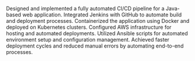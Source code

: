 Designed and implemented a fully automated CI/CD pipeline for a Java-based web application.
Integrated Jenkins with GitHub to automate build and deployment processes.
Containerized the application using Docker and deployed on Kubernetes clusters.
Configured AWS infrastructure for hosting and automated deployments.
Utilized Ansible scripts for automated environment setup and configuration management.
Achieved faster deployment cycles and reduced manual errors by automating end-to-end processes.
